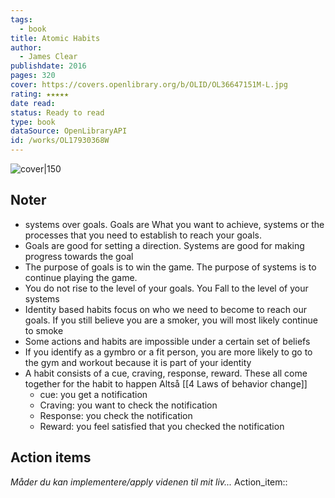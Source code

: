 ```yaml
---
tags:
  - book
title: Atomic Habits
author:
  - James Clear
publishdate: 2016
pages: 320
cover: https://covers.openlibrary.org/b/OLID/OL36647151M-L.jpg
rating: ★★★★★
date read: 
status: Ready to read
type: book
dataSource: OpenLibraryAPI
id: /works/OL17930368W
---
```


![cover|150](https://covers.openlibrary.org/b/OLID/OL36647151M-L.jpg)
## Noter
- systems over goals. Goals are What you want to achieve, systems or the processes that you need to establish to reach your goals. 
- Goals are good for setting a direction. Systems are good for making progress towards the goal
- The purpose of goals is to win the game. The purpose of systems is to continue playing the game.
- You do not rise to the level of your goals. You Fall to the level of your systems
- Identity based habits focus on who we need to become to reach our goals. If you still believe you are a smoker, you will most likely continue to smoke
- Some actions and habits are impossible under a certain set of beliefs
- If you identify as a gymbro or a fit person, you are more likely to go to the gym and workout because it is part of your identity
- A habit consists of a cue, craving, response, reward. These all come together for the habit to happen Altså [[4 Laws of behavior change]]
	- cue: you get a notification
	- Craving: you want to check the notification
	- Response: you check the notification
	- Reward: you feel satisfied that you checked the notification 


## Action items
*Måder du kan implementere/apply videnen til mit liv...*
Action_item::

